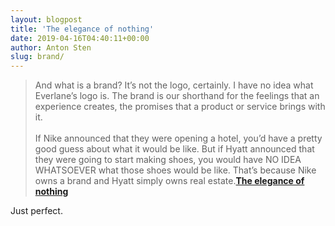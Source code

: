 ```yaml
---
layout: blogpost
title: 'The elegance of nothing'
date: 2019-04-16T04:40:11+00:00
author: Anton Sten
slug: brand/
---
```


>And what is a brand? It’s not the logo, certainly. I have no idea what Everlane’s logo is. The brand is our shorthand for the feelings that an experience creates, the promises that a product or service brings with it.
<br /><br />
If Nike announced that they were opening a hotel, you’d have a pretty good guess about what it would be like. But if Hyatt announced that they were going to start making shoes, you would have NO IDEA WHATSOEVER what those shoes would be like. That’s because Nike owns a brand and Hyatt simply owns real estate.**[The elegance of nothing](https://seths.blog/2019/04/the-elegance-of-nothing/)**

Just perfect.
